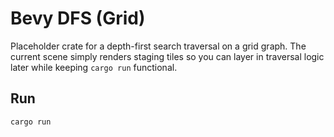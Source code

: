 # Bevy DFS (Grid)

Placeholder crate for a depth-first search traversal on a grid graph. The current scene simply renders staging tiles so you can layer in traversal logic later while keeping `cargo run` functional.

## Run

```
cargo run
```
